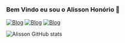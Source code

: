 ### Bem Vindo eu sou o  Alisson Honório 👋


[![Blog](https://img.shields.io/badge/LinkedIn-0077B5?style=for-the-badge&logo=linkedin&logoColor=white)](https://www.linkedin.com/in/alissonhonoriods/)
[![Blog](https://img.shields.io/badge/Instagram-E4405F?style=for-the-badge&logo=instagram&logoColor=white)](https://www.instagram.com/honoriu_/)
[![Blog](https://img.shields.io/badge/Facebook-1877F2?style=for-the-badge&logo=facebook&logoColor=white)](https://www.facebook.com/alisson.honorio.33)


![Alisson GitHub stats](https://github-readme-stats.vercel.app/api?username=alissondev&show_icons=true&theme=radical)




